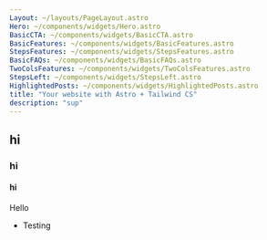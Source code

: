 ```yaml
---
Layout: ~/layouts/PageLayout.astro
Hero: ~/components/widgets/Hero.astro
BasicCTA: ~/components/widgets/BasicCTA.astro
BasicFeatures: ~/components/widgets/BasicFeatures.astro
StepsFeatures: ~/components/widgets/StepsFeatures.astro
BasicFAQs: ~/components/widgets/BasicFAQs.astro
TwoColsFeatures: ~/components/widgets/TwoColsFeatures.astro
StepsLeft: ~/components/widgets/StepsLeft.astro
HighlightedPosts: ~/components/widgets/HighlightedPosts.astro
title: "Your website with Astro + Tailwind CS"
description: "sup"
---
```


## hi
### hi

#### hi


Hello

* Testing
